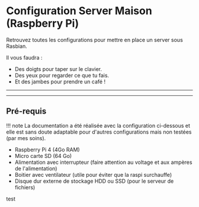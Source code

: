 # Configuration Server Maison (Raspberry Pi)

Retrouvez toutes les configurations pour mettre en place un server sous Rasbian.

Il vous faudra :

* Des doigts pour taper sur le clavier.
* Des yeux pour regarder ce que tu fais.
* Et des jambes pour prendre un café !

___
___

## Pré-requis

!!! note
    La documentation a été réalisée avec la configuration ci-dessous et elle est sans doute adaptable pour d'autres configurations mais non testées (par mes soins).

* Raspberry Pi 4 (4Go RAM)
* Micro carte SD (64 Go)
* Alimentation avec interrupteur (faire attention au voltage et aux ampères de l'alimentation)
* Boitier avec ventilateur (utile pour éviter que la raspi surchauffe)
* Disque dur externe de stockage HDD ou SSD (pour le serveur de fichiers)

test